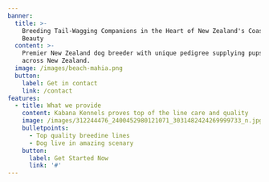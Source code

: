 ```yaml
---
banner:
  title: >-
    Breeding Tail-Wagging Companions in the Heart of New Zealand's Coastal
    Beauty
  content: >-
    Premier New Zealand dog breeder with unique pedigree supplying pups all
    across New Zealand.
  image: /images/beach-mahia.png
  button:
    label: Get in contact
    link: /contact
features:
  - title: What we provide
    content: Kabana Kennels proves top of the line care and quality
    image: /images/312244476_2400452980121071_3031482424269999733_n.jpg
    bulletpoints:
      - Top quality breedine lines
      - Dog live in amazing scenary
    button:
      label: Get Started Now
      link: '#'
---
```


